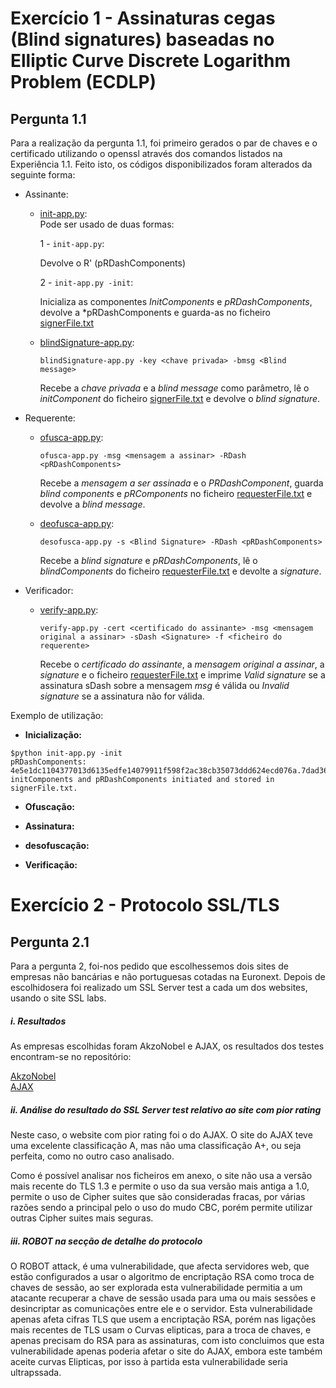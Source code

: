 # Exercício 1 - Assinaturas cegas (Blind signatures) baseadas no Elliptic Curve Discrete Logarithm Problem (ECDLP)
## Pergunta 1.1
Para a realização da pergunta 1.1, foi primeiro gerados o par de chaves e o certificado utilizando o openssl através dos comandos listados na Experiência 1.1. Feito isto, os códigos disponibilizados foram alterados da seguinte forma:



- Assinante:  
  - [init-app.py](./E01/init-app.py):  
    Pode ser usado de duas formas:

    1 - `init-app.py`:  
  
    Devolve o R' (pRDashComponents)  

    2 - `init-app.py -init`:  
  
    Inicializa as componentes *InitComponents* e *pRDashComponents*, devolve a *pRDashComponents e guarda-as no ficheiro [signerFile.txt](./E01/signerFile.txt)


  - [blindSignature-app.py](./E01/blindSignature-app.py):

    `blindSignature-app.py -key <chave privada> -bmsg <Blind message>`

    Recebe a *chave privada* e a *blind message* como parâmetro, lê o *initComponent* do ficheiro [signerFile.txt](./E01/signerFile.txt) e devolve o *blind signature*.  



- Requerente:  
  - [ofusca-app.py](./E01/ofusca-app.py):   

    `ofusca-app.py -msg <mensagem a assinar> -RDash <pRDashComponents>`  

    Recebe a *mensagem a ser assinada* e o *PRDashComponent*, guarda *blind components* e *pRComponents* no ficheiro [requesterFile.txt](./E01/requesterFile.txt) e devolve a *blind message*.


  - [deofusca-app.py](./E01/deofusca-app.py):  

    `desofusca-app.py -s <Blind Signature> -RDash <pRDashComponents>`  

    Recebe a *blind signature* e *pRDashComponents*, lê o *blindComponents* do ficheiro [requesterFile.txt](./E01/requesterFile.txt) e devolte a *signature*.  



- Verificador:  
  - [verify-app.py](./E01/verify-app.py):  

    `verify-app.py -cert <certificado do assinante> -msg <mensagem original a assinar> -sDash <Signature> -f <ficheiro do requerente>`  

    Recebe o *certificado do assinante*, a *mensagem original a assinar*, a *signature* e o ficheiro [requesterFile.txt](./E01/requesterFile.txt) e imprime *Valid signature* se a assinatura sDash sobre a mensagem *msg* é válida ou *Invalid signature* se a assinatura não for válida.  

Exemplo de utilização:

- **Inicialização:**  
```
$python init-app.py -init
pRDashComponents: 4e5e1dc1104377013d6135edfe14079911f598f2ac38cb35073ddd624ecd076a.7dad36047a378d800435a0eb4b0123100539698f095684724918275c921b837b
initComponents and pRDashComponents initiated and stored in signerFile.txt.
```

- **Ofuscação:**  

- **Assinatura:**  

- **desofuscação:**  

- **Verificação:**  

# Exercício 2 - Protocolo SSL/TLS
## Pergunta 2.1
Para a pergunta 2, foi-nos pedido que escolhessemos dois sites de empresas não bancárias e não portuguesas cotadas na Euronext. Depois de escolhidosera foi realizado um SSL Server test a cada um dos websites, usando o site SSL labs.

##### i. Resultados
As empresas escolhidas foram AkzoNobel e AJAX, os resultados dos testes encontram-se no repositório:

[AkzoNobel](./akzo.pdf)    
[AJAX](./ajax.pdf)

##### ii. Análise do resultado do SSL Server test relativo ao site com pior rating
Neste caso, o website com pior rating foi o do AJAX. O site do AJAX teve uma excelente classificação A, mas não uma classificação A+, ou seja perfeita, como no outro caso analisado.

Como é possível analisar nos ficheiros em anexo, o site não usa a versão mais recente do TLS 1.3 e permite o uso da sua versão mais antiga a 1.0,  permite o uso de Cipher suites  que são consideradas fracas, por várias razões sendo a principal pelo o uso do mudo CBC, porém permite utilizar outras Cipher suites mais seguras.

##### iii. ROBOT na secção de detalhe do protocolo
O ROBOT attack, é uma vulnerabilidade, que afecta servidores web, que estão configurados a usar o algoritmo de encriptação RSA como troca de chaves de sessão, ao ser explorada esta vulnerabilidade permitia a um atacante recuperar a chave de sessão usada para uma ou mais sessões e desincriptar as comunicações entre ele e o servidor.
Esta vulnerabilidade apenas afeta cifras TLS que usem a encriptação RSA, porém nas ligações mais recentes de TLS usam o Curvas elipticas, para a troca de chaves, e apenas precisam do RSA para as assinaturas, com isto concluimos que esta vulnerabilidade apenas poderia afetar o site do AJAX, embora este também aceite curvas Elipticas, por isso à partida esta vulnerabilidade seria ultrapssada.

